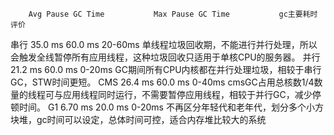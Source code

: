 		Avg Pause GC Time			Max Pause GC Time			gc主要耗时		评价
串行		35.0 ms				60.0 ms				20-60ms			单线程垃圾回收期，不能进行并行处理，所以会触发全线暂停所有应用线程，这种垃圾回收只适用于单核CPU的服务器。
并行		21.2 ms				60.0 ms				0-20ms			GC期间所有CPU内核都在并行处理垃圾，相较于串行GC，STW时间更短。
CMS		26.4 ms				60.0 ms				0-40ms			cmsGC占用总核数1/4数量的线程可与应用线程同时运行，不需要暂停应用线程，相较于并行GC，减少停顿时间。
G1	 	6.70 ms				20.0 ms				0-20ms			不再区分年轻代和老年代，划分多个小方块堆，gc时间可以设定，总体时间可控，适合内存堆比较大的系统
